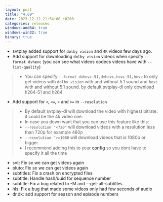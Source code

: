 ```yaml
---
layout: post
title: "4.69"
date: 2023-12-12 21:54:00 +0200
categories: releases
windows-amd64: true
windows-win32: true
binary: true
---
```


* svtplay added support for `dolby vision` and `4K` videos few days ago.
* Add support for downloading `dolby vision` videos when specify `--format dvhevc` (you can see what videos codecs videos have with `--list-quality`)
> * You can specify `--format dvhevc-51,dvhevc,hevc-51,hevc` to only get videos with `dolby vision` with and without 5.1 sound and `hevc` with and without 5.1 sound.  by default svtplay-dl only download h264-51 and h264.
* Add support for `<`, `<=`, `>` and `>=` in `--resolution`
> * By default svtplay-dl will download the video with highest bitrate. it could be the 4k video one.
> * In case you down want that you can use this feature like this:
> * `--resolution "<720"` will download videos with a resolution less than 720p for example 480p
> * `--resolution ">=1080`  will download videos that is 1080p or bigger.
> * I recommend adding this to your [config](/config/) so you dont have to specify it all the time

* svt: Fix so we can get videos again
* pluto: Fix so we can get videos again
* subtitles: Fix a crash on encrypted files
* subtitle: Handle hash/uuid for sequence number
* subtitle: Fix a bug related to -M and --get-all-subtitles
* hls: Fix a bug that made some videos only had few seconds of audio
* dr.dk: add support for season and episode numbers
